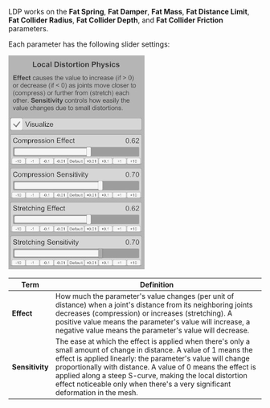 LDP works on the **Fat Spring**, **Fat Damper**, **Fat Mass**, **Fat Distance Limit**, **Fat Collider Radius**, **Fat Collider Depth**, and **Fat Collider Friction** parameters.

Each parameter has the following slider settings:

![1_0_ldp_sliders.jpg](/assets/screens/naturalis/1_0_ldp_sliders.jpg)

| Term | Definition |
| ---- | ---------- |
| **Effect** | How much the parameter's value changes (per unit of distance) when a joint's distance from its neighboring joints decreases (compression) or increases (stretching). A positive value means the parameter's value will increase, a negative value means the parameter's value will decrease. |
| **Sensitivity** | The ease at which the effect is applied when there's only a small amount of change in distance. A value of 1 means the effect is applied linearly: the parameter's value will change proportionally with distance. A value of 0 means the effect is applied along a steep S-curve, making the local distortion effect noticeable only when there's a very significant deformation in the mesh. |
